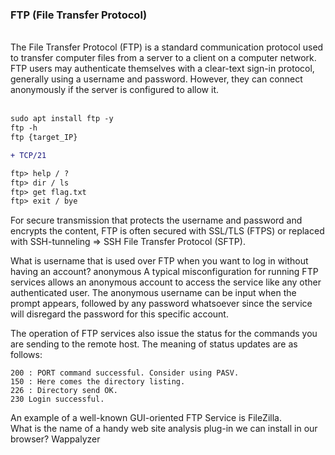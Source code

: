 ### FTP (File Transfer Protocol)
<br>
The File Transfer Protocol (FTP) is a standard communication protocol used to transfer
computer files from a server to a client on a computer network. FTP users may
authenticate themselves with a clear-text sign-in protocol, generally using a username
and password. However, they can connect anonymously if the server is configured to
allow it.
<br>
<br>

```diff
sudo apt install ftp -y
ftp -h
ftp {target_IP}

+ TCP/21

ftp> help / ?
ftp> dir / ls
ftp> get flag.txt
ftp> exit / bye
```

<p>For secure transmission that protects the username and password and encrypts the content, 
FTP is often secured with SSL/TLS (FTPS) or replaced with SSH-tunneling => SSH File Transfer Protocol (SFTP).</p>

<p>What is username that is used over FTP when you want to log in without having an account? anonymous
A typical misconfiguration for running FTP services allows an anonymous account to access the service like any other authenticated user. 
The anonymous username can be input when the prompt appears, followed by any password whatsoever since the service will disregard the password for this specific account.<p>

<p>The operation of FTP services also issue the status for the commands you
are sending to the remote host. The meaning of status updates are as follows:<p>

```
200 : PORT command successful. Consider using PASV.
150 : Here comes the directory listing.
226 : Directory send OK.
230 Login successful.
```
  
An example of a well-known GUI-oriented FTP Service is FileZilla.<br>
What is the name of a handy web site analysis plug-in we can install in our browser? Wappalyzer

